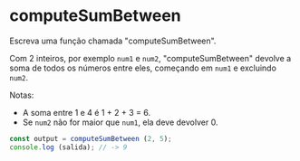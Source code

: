 # computeSumBetween

Escreva uma função chamada "computeSumBetween".

Com 2 inteiros, por exemplo `num1` e `num2`, "computeSumBetween" devolve a soma
de todos os números entre eles, começando em `num1` e excluindo `num2`.

Notas:

* A soma entre 1 e 4 é 1 + 2 + 3 = 6.
* Se `num2` não for maior que `num1`, ela deve devolver 0.

```javascript
const output = computeSumBetween (2, 5);
console.log (salida); // -> 9
```
